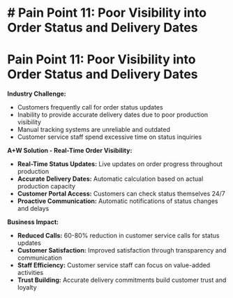 # # Pain Point 11: Poor Visibility into Order Status and Delivery Dates

# Pain Point 11: Poor Visibility into Order Status and Delivery Dates
**Industry Challenge:**
- Customers frequently call for order status updates
- Inability to provide accurate delivery dates due to poor production visibility
- Manual tracking systems are unreliable and outdated
- Customer service staff spend excessive time on status inquiries

**A+W Solution - Real-Time Order Visibility:**
- **Real-Time Status Updates:** Live updates on order progress throughout production
- **Accurate Delivery Dates:** Automatic calculation based on actual production capacity
- **Customer Portal Access:** Customers can check status themselves 24/7
- **Proactive Communication:** Automatic notifications of status changes and delays

**Business Impact:**
- **Reduced Calls:** 60-80% reduction in customer service calls for status updates
- **Customer Satisfaction:** Improved satisfaction through transparency and communication
- **Staff Efficiency:** Customer service staff can focus on value-added activities
- **Trust Building:** Accurate delivery commitments build customer trust and loyalty

